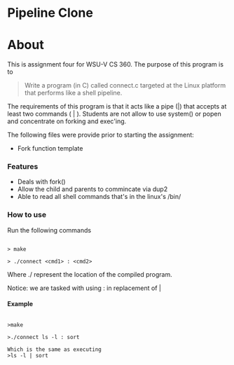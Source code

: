 # Pipeline Clone


# About
This is assignment four for WSU-V CS 360. The purpose of this program is to
> Write a program (in C) called connect.c targeted at the Linux platform that performs like a shell pipeline.

The requirements of this program is that it acts like a pipe (|) that accepts at least two commands (<cmd1> | <cmd2>). Students are not allow to use system() or popen and concentrate on forking and exec'ing.

The following files were provide prior to starting the assignment:
- Fork function template

### Features

- Deals with fork()
- Allow the child and parents to commincate via dup2
- Able to read all shell commands that's in the linux's /bin/

### How to use
Run the following commands
```

> make

> ./connect <cmd1> : <cmd2>

```

Where ./ represent the location of the compiled program.

Notice: we are tasked with using : in replacement of |

#### Example
```

>make

>./connect ls -l : sort

Which is the same as executing
>ls -l | sort

```